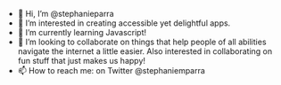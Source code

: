 - 👋 Hi, I’m @stephanieparra
- 👀 I’m interested in creating accessible yet delightful apps.
- 🌱 I’m currently learning Javascript!
- 💞️ I’m looking to collaborate on things that help people of all abilities navigate the internet a little easier. Also interested in collaborating on fun stuff that just makes us happy! 
- 📫 How to reach me: on Twitter @stephaniemparra

<!---
stephanieparra/stephanieparra is a ✨ special ✨ repository because its `README.md` (this file) appears on your GitHub profile.
You can click the Preview link to take a look at your changes.
--->
